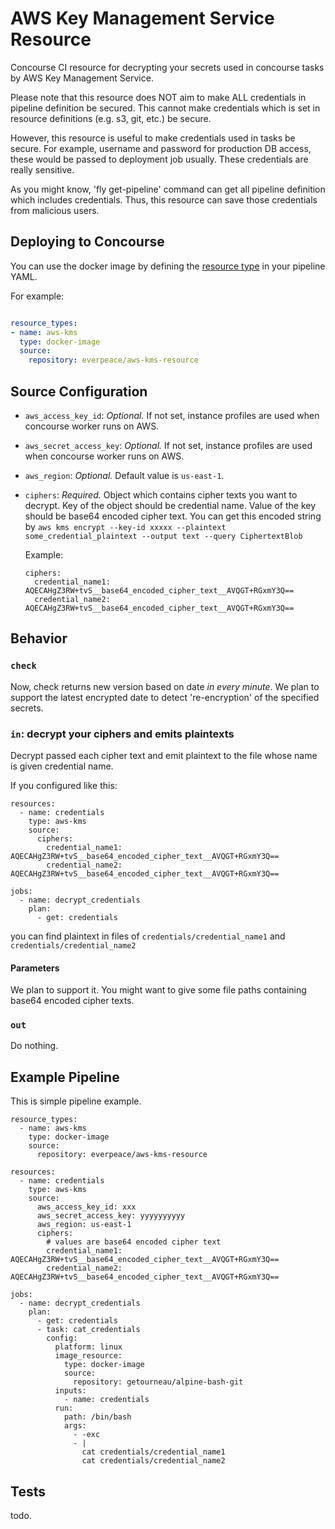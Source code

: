 # AWS Key Management Service Resource
Concourse CI resource for decrypting your secrets used in concourse tasks by AWS Key Management Service.

Please note that this resource does NOT aim to make ALL credentials in pipeline definition be secured.  This cannot make credentials which is set in resource definitions (e.g. s3, git, etc.) be secure.

However, this resource is useful to make credentials used in tasks be secure.  For example, username and password for production DB access, these would be passed to deployment job usually.  These credentials are really sensitive.  

As you might know, 'fly get-pipeline' command can get all pipeline definition which includes credentials.  Thus, this resource can save those credentials from malicious users.

## Deploying to Concourse

You can use the docker image by defining the [resource type](http://concourse.ci/configuring-resource-types.html) in your pipeline YAML.

For example:

```yaml

resource_types:
- name: aws-kms
  type: docker-image
  source:
    repository: everpeace/aws-kms-resource
```

## Source Configuration

* `aws_access_key_id`: *Optional.*  If not set, instance profiles are used when concourse worker runs on AWS.
* `aws_secret_access_key`: *Optional.* If not set, instance profiles are used when concourse worker runs on AWS.
* `aws_region`: *Optional.* Default value is `us-east-1`.
* `ciphers`: *Required.* Object which contains cipher texts you want to decrypt.  Key of the object should be credential name.  Value of the key should be base64 encoded cipher text.  You can get this encoded string by `aws kms encrypt --key-id xxxxx --plaintext some_credential_plaintext --output text --query CiphertextBlob`
  
  Example:
  ```
  ciphers:
    credential_name1: AQECAHgZ3RW+tvS__base64_encoded_cipher_text__AVQGT+RGxmY3Q==
    credential_name2: AQECAHgZ3RW+tvS__base64_encoded_cipher_text__AVQGT+RGxmY3Q==
  ```

## Behavior
### `check`
Now, check returns new version based on date *in every minute*. We plan to support the latest encrypted date to detect 're-encryption' of the specified secrets.

### `in`: decrypt your ciphers and emits plaintexts
Decrypt passed each cipher text and emit plaintext to the file whose name is given credential name.

If you configured like this:
```
resources:
  - name: credentials
    type: aws-kms
    source:
      ciphers:
        credential_name1: AQECAHgZ3RW+tvS__base64_encoded_cipher_text__AVQGT+RGxmY3Q==
        credential_name2: AQECAHgZ3RW+tvS__base64_encoded_cipher_text__AVQGT+RGxmY3Q==

jobs:
  - name: decrypt_credentials
    plan:
      - get: credentials
```

you can find plaintext in files of `credentials/credential_name1` and `credentials/credential_name2`

#### Parameters
We plan to support it.  You might want to give some file paths containing base64 encoded cipher texts.

### `out`
Do nothing.

## Example Pipeline
This is simple pipeline example.
```
resource_types:
  - name: aws-kms
    type: docker-image
    source:
      repository: everpeace/aws-kms-resource

resources:
  - name: credentials
    type: aws-kms
    source:
      aws_access_key_id: xxx
      aws_secret_access_key: yyyyyyyyyy
      aws_region: us-east-1
      ciphers:
        # values are base64 encoded cipher text
        credential_name1: AQECAHgZ3RW+tvS__base64_encoded_cipher_text__AVQGT+RGxmY3Q==
        credential_name2: AQECAHgZ3RW+tvS__base64_encoded_cipher_text__AVQGT+RGxmY3Q==

jobs:
  - name: decrypt_credentials
    plan:
      - get: credentials
      - task: cat_credentials
        config:
          platform: linux
          image_resource:
            type: docker-image
            source:
              repository: getourneau/alpine-bash-git
          inputs:
            - name: credentials
          run:
            path: /bin/bash
            args:
              - -exc
              - |
                cat credentials/credential_name1
                cat credentials/credential_name2
```

## Tests
todo.
